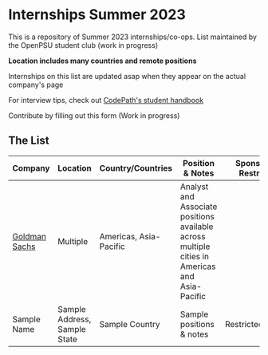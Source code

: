 # Internships Summer 2023

This is a repository of Summer 2023 internships/co-ops. List maintained by the OpenPSU student club (work in progress)

**Location includes many countries and remote positions**

Internships on this list are updated asap when they appear on the actual company's page

For interview tips, check out [CodePath's student handbook](https://books.codepath.org/student-handbook/technical-interviewing/studying-for-tech-interviews)

Contribute by filling out this form (Work in progress)

## The List

| Company | Location | Country/Countries | Position & Notes | Sponsorship Restriction |
| ------------- | ------------- | ------------- | ------------- | ------------- |
| [Goldman Sachs](https://www.goldmansachs.com/careers/students/programs/index.html) | Multiple | Americas, Asia-Pacific | Analyst and Associate positions available across multiple cities in Americas and Asia-Pacific |  |
| Sample Name  | Sample Address, Sample State  | Sample Country | Sample positions & notes  | Restricted/{NONE} |
